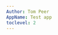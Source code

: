 ```yaml
---
Author: Tom Peer
AppName: Test app
toclevel: 2
---
```


<div href="testing.md" id="testing" meta="true" />
<div href="test4.md" />
<div href="test2.md" />
<div href="test3.md" />